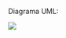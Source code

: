 Diagrama UML:





[![](https://mermaid.ink/img/pako:eNrFk8FuwjAMhl-lyqnTEA_QwyS0XXYYQjDtlItJTGstjSs3QRuMd1-ADoGCuG3LpYlj_f76x94qwxZVpYyDvn8iqAVa7Yu0DpFijp2wjYHlJfZkwBXb4_V-3Qc2IOVdsWayZ-EOYn8t3qNDQ-xhECsXQcjXRXs4nafvtD-nmHQg6Bp-TQIr9mT4AsNRncoNYj62KJzVhoDe4hUoSnIE8sgiSPzGm_IGyBTWWINlefYBxWO44MAPWpLMoCZ_-rcoLmexdLRhymuYLKG8QhvB0QZ-xG4g0axhj3_zLL_t9n-4OPg3Hn895N2ep-StmOdkXaK9GqlkVAtk07Ad3kqr0GCLWlVpa0HetdJ-l_Ig1V98eqOqIBFHSjjWjapW4Pp0ip1N5g6TeoqipT30MMv7z-4b9_A7lA?type=png)](https://mermaid.live/edit#pako:eNrFk8FuwjAMhl-lyqnTEA_QwyS0XXYYQjDtlItJTGstjSs3QRuMd1-ADoGCuG3LpYlj_f76x94qwxZVpYyDvn8iqAVa7Yu0DpFijp2wjYHlJfZkwBXb4_V-3Qc2IOVdsWayZ-EOYn8t3qNDQ-xhECsXQcjXRXs4nafvtD-nmHQg6Bp-TQIr9mT4AsNRncoNYj62KJzVhoDe4hUoSnIE8sgiSPzGm_IGyBTWWINlefYBxWO44MAPWpLMoCZ_-rcoLmexdLRhymuYLKG8QhvB0QZ-xG4g0axhj3_zLL_t9n-4OPg3Hn895N2ep-StmOdkXaK9GqlkVAtk07Ad3kqr0GCLWlVpa0HetdJ-l_Ig1V98eqOqIBFHSjjWjapW4Pp0ip1N5g6TeoqipT30MMv7z-4b9_A7lA)